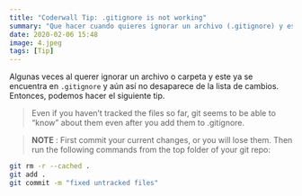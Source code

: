 ```yaml
---
title: "Coderwall Tip: .gitignore is not working"
summary: "Que hacer cuando quieres ignorar un archivo (.gitignore) y este todavía se encuentra en tu lista de cambios."
date: 2020-02-06 15:48
image: 4.jpeg
tags: [Tip]
---
```


Algunas veces al querer ignorar un archivo o carpeta y este ya se encuentra en `.gitignore` y aún así no desaparece de la lista de cambios. Entonces, podemos hacer el siguiente tip.

> Even if you haven’t tracked the files so far, git seems to be able to “know” about them even after you add them to .gitignore.

> **NOTE** : First commit your current changes, or you will lose them. Then run the following commands from the top folder of your git repo:

```bash
git rm -r --cached .
git add .
git commit -m "fixed untracked files"
```
